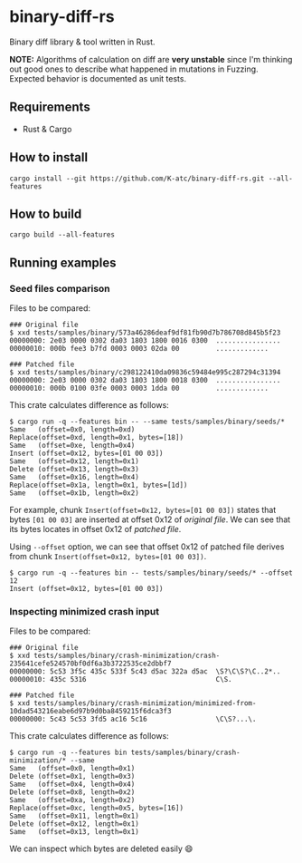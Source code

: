 binary-diff-rs
====

Binary diff library & tool written in Rust.

**NOTE:** Algorithms of calculation on diff are **very unstable** since I'm thinking out good ones to describe what happened in mutations in Fuzzing. Expected behavior is documented as unit tests.


Requirements
----
* Rust & Cargo


How to install
----
```shell
cargo install --git https://github.com/K-atc/binary-diff-rs.git --all-features
```


How to build
----
```shell
cargo build --all-features
```


Running examples
----
### Seed files comparison
Files to be compared:

```
### Original file
$ xxd tests/samples/binary/573a46286deaf9df81fb90d7b786708d845b5f23
00000000: 2e03 0000 0302 da03 1803 1800 0016 0300  ................
00000010: 000b fee3 b7fd 0003 0003 02da 00         .............

### Patched file
$ xxd tests/samples/binary/c298122410da09836c59484e995c287294c31394
00000000: 2e03 0000 0302 da03 1803 1800 0018 0300  ................
00000010: 000b 0100 03fe 0003 0003 1dda 00         .............
```

This crate calculates difference as follows:

```
$ cargo run -q --features bin -- --same tests/samples/binary/seeds/*
Same   (offset=0x0, length=0xd)
Replace(offset=0xd, length=0x1, bytes=[18])
Same   (offset=0xe, length=0x4)
Insert (offset=0x12, bytes=[01 00 03])
Same   (offset=0x12, length=0x1)
Delete (offset=0x13, length=0x3)
Same   (offset=0x16, length=0x4)
Replace(offset=0x1a, length=0x1, bytes=[1d])
Same   (offset=0x1b, length=0x2)
```

For example, chunk `Insert(offset=0x12, bytes=[01 00 03])` states that bytes `[01 00 03]` are inserted at offset 0x12 of *original file*.
We can see that its bytes locates in offset 0x12 of *patched file*.

Using `--offset` option, we can see that offset 0x12 of patched file derives from chunk `Insert(offset=0x12, bytes=[01 00 03])`.

```
$ cargo run -q --features bin -- tests/samples/binary/seeds/* --offset 12
Insert (offset=0x12, bytes=[01 00 03])
```

### Inspecting minimized crash input
Files to be compared:

```
### Original file
$ xxd tests/samples/binary/crash-minimization/crash-235641cefe524570bf0df6a3b3722535ce2dbbf7
00000000: 5c53 3f5c 435c 533f 5c43 d5ac 322a d5ac  \S?\C\S?\C..2*..
00000010: 435c 5316                                C\S.

### Patched file
$ xxd tests/samples/binary/crash-minimization/minimized-from-10dad543216eabe6d97b9d0ba8459215f6dca3f3
00000000: 5c43 5c53 3fd5 ac16 5c16                 \C\S?...\.
```

This crate calculates difference as follows:

```
$ cargo run -q --features bin tests/samples/binary/crash-minimization/* --same
Same   (offset=0x0, length=0x1)
Delete (offset=0x1, length=0x3)
Same   (offset=0x4, length=0x4)
Delete (offset=0x8, length=0x2)
Same   (offset=0xa, length=0x2)
Replace(offset=0xc, length=0x5, bytes=[16])
Same   (offset=0x11, length=0x1)
Delete (offset=0x12, length=0x1)
Same   (offset=0x13, length=0x1)
```

We can inspect which bytes are deleted easily :smile: